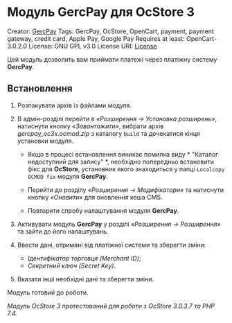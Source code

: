 # Модуль GercPay для OcStore 3

Creator: [GercPay](https://gercpay.com.ua)
Tags: GercPay, OcStore, OpenСart, payment, payment gateway, credit card, Apple Pay, Google Pay
Requires at least: OpenCart-3.0.2.0
License: GNU GPL v3.0
License URI: [License](https://opensource.org/licenses/GPL-3.0)

Цей модуль дозволить вам приймати платежі через платіжну систему **GercPay**.

## Встановлення

1. Розпакувати архів із файлами модуля.

2. В адмін-розділі перейти в *«Розширення -> Установка розширень»*,
   натиснути кнопку *«Завантажити»*, вибрати архів *gercpay_oc3x.ocmod.zip* з каталогу `build` та дочекатися кінця установки модуля.

   - Якщо в процесі встановлення виникає помилка виду * "Каталог недоступний для запису" *,
     необхідно попередньо встановити фікс для **OcStore**,
     установник якого знаходиться у папці `Localcopy OCMOD fix` модуля **GercPay**.

   - Перейти до розділу *«Розширення -> Модифікатори»* та натиснути кнопку *«Оновити»* для оновлення кеша CMS.

   - Повторити спробу налаштування модуля **GercPay**.

3. Активувати модуль **GercPay** у розділі *«Розширення -> Розширення»* та зайти до його налаштувань.

4. Ввести дані, отримані від платіжної системи та зберегти зміни:

   - *Ідентифікатор торговця (Merchant ID)*;
   - *Секретний ключ (Secret Key)*.

5. Вказати інші необхідні дані та зберегти зміни.

Модуль готовий до роботи.

*Модуль OcStore 3 протестований для роботи з OcStore 3.0.3.7 та PHP 7.4.*